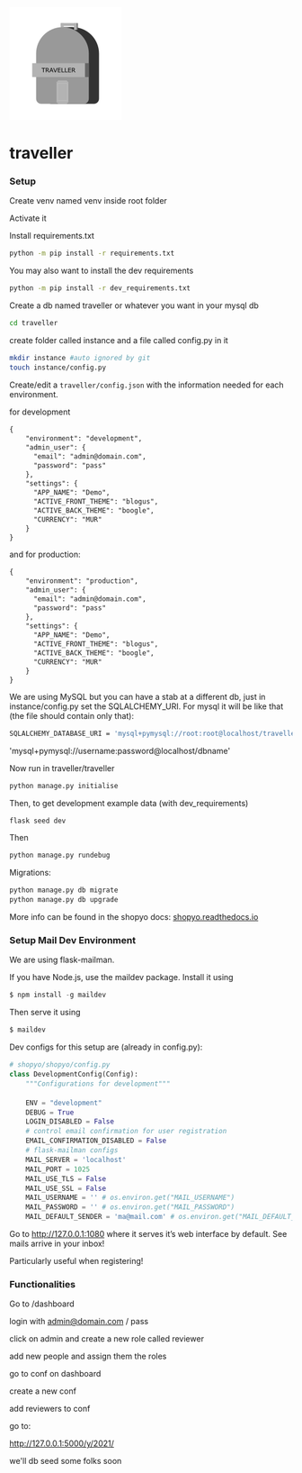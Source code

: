 

![](icon.png)


# traveller

### Setup


Create venv named venv inside root folder

Activate it


Install requirements.txt

```bash
python -m pip install -r requirements.txt
```

You may also want to install the dev requirements
```bash
python -m pip install -r dev_requirements.txt
```


Create a db named traveller or whatever you want in your mysql db

```bash
cd traveller
```
create folder called instance and a file called config.py in it

```bash
mkdir instance #auto ignored by git
touch instance/config.py
```

Create/edit a `traveller/config.json` with the information needed for each environment.


for development
```
{
    "environment": "development",
    "admin_user": {
      "email": "admin@domain.com",
      "password": "pass"
    },
    "settings": {
      "APP_NAME": "Demo",
      "ACTIVE_FRONT_THEME": "blogus",
      "ACTIVE_BACK_THEME": "boogle",
      "CURRENCY": "MUR"
    }
}
```
and for production:
```
{
    "environment": "production",
    "admin_user": {
      "email": "admin@domain.com",
      "password": "pass"
    },
    "settings": {
      "APP_NAME": "Demo",
      "ACTIVE_FRONT_THEME": "blogus",
      "ACTIVE_BACK_THEME": "boogle",
      "CURRENCY": "MUR"
    }
}
```

We are using MySQL but you can have a stab at a different db, 
just in instance/config.py set the SQLALCHEMY_URI. For mysql it
will be like that (the file should contain only that):


```bash
SQLALCHEMY_DATABASE_URI = 'mysql+pymysql://root:root@localhost/traveller'
```

'mysql+pymysql://username:password@localhost/dbname'


Now run in traveller/traveller

```bash
python manage.py initialise
```

Then, to get development example data (with dev_requirements)

```bash
flask seed dev
```

Then

```bash
python manage.py rundebug
```

Migrations:

```bash
python manage.py db migrate
python manage.py db upgrade
```

More info can be found in the shopyo docs: [shopyo.readthedocs.io](https://shopyo.readthedocs.io/en/latest/)

### Setup Mail Dev Environment

We are using flask-mailman.

If you have Node.js, use the maildev package. Install it using

```python
$ npm install -g maildev
```

Then serve it using

```python
$ maildev
```

Dev configs for this setup are (already in config.py):

```python
# shopyo/shopyo/config.py
class DevelopmentConfig(Config):
    """Configurations for development"""

    ENV = "development"
    DEBUG = True
    LOGIN_DISABLED = False
    # control email confirmation for user registration
    EMAIL_CONFIRMATION_DISABLED = False
    # flask-mailman configs
    MAIL_SERVER = 'localhost'
    MAIL_PORT = 1025
    MAIL_USE_TLS = False
    MAIL_USE_SSL = False
    MAIL_USERNAME = '' # os.environ.get("MAIL_USERNAME")
    MAIL_PASSWORD = '' # os.environ.get("MAIL_PASSWORD")
    MAIL_DEFAULT_SENDER = 'ma@mail.com' # os.environ.get("MAIL_DEFAULT_SENDER")
```

Go to http://127.0.0.1:1080 where it serves it’s web interface by default. See mails arrive in your inbox!

Particularly useful when registering!

### Functionalities


Go to /dashboard

login with admin@domain.com / pass


click on admin and create a new role called reviewer

add new people and assign them the roles

go to conf on dashboard

create a new conf

add reviewers to conf

go to:

http://127.0.0.1:5000/y/2021/

we'll db seed some folks soon
